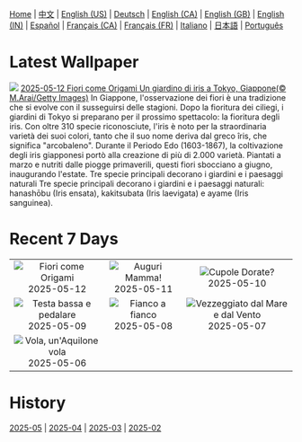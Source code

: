 [Home](../README.md) | [中文](zh-CN.md) | [English (US)](en-US.md) | [Deutsch](de-DE.md) | [English (CA)](en-CA.md) | [English (GB)](en-GB.md) | [English (IN)](en-IN.md) | [Español](es-ES.md) | [Français (CA)](fr-CA.md) | [Français (FR)](fr-FR.md) | [Italiano](it-IT.md) | [日本語](ja-JP.md) | [Português](pt-BR.md)

# Latest Wallpaper
![](https://www.bing.com/th?id=OHR.IrisGarden_IT-IT5909103768_UHD.jpg)
[2025-05-12 Fiori come Origami Un giardino di iris a Tokyo, Giappone(© M.Arai/Getty Images)](https://www.bing.com/th?id=OHR.IrisGarden_IT-IT5909103768_UHD.jpg)
In Giappone, l'osservazione dei fiori è una tradizione che si evolve con il susseguirsi delle stagioni. Dopo la fioritura dei ciliegi, i giardini di Tokyo si preparano per il prossimo spettacolo: la fioritura degli iris. Con oltre 310 specie riconosciute, l'iris è noto per la straordinaria varietà dei suoi colori, tanto che il suo nome deriva dal greco îris, che significa "arcobaleno". Durante il Periodo Edo (1603-1867), la coltivazione degli iris giapponesi portò alla creazione di più di 2.000 varietà. Piantati a marzo e nutriti dalle piogge primaverili, questi fiori sbocciano a giugno, inaugurando l'estate. Tre specie principali decorano i giardini e i paesaggi naturali Tre specie principali decorano i giardini e i paesaggi naturali: hanashōbu (Iris ensata), kakitsubata (Iris laevigata) e ayame (Iris sanguinea).

# Recent 7 Days
|  |  |  |
|:---:|:---:|:---:|
| ![](https://www.bing.com/th?id=OHR.IrisGarden_IT-IT5909103768_400x240.jpg "Fiori come Origami") 2025-05-12 | ![](https://www.bing.com/th?id=OHR.FestaDellaMammaCigni_IT-IT8623843601_400x240.jpg "Auguri Mamma!") 2025-05-11 | ![](https://www.bing.com/th?id=OHR.MinnesotaRotunda_IT-IT5434409102_400x240.jpg "Cupole Dorate?") 2025-05-10 |
| ![](https://www.bing.com/th?id=OHR.GiroItalia_IT-IT8486738014_400x240.jpg "Testa bassa e pedalare") 2025-05-09 | ![](https://www.bing.com/th?id=OHR.RhyoliteDonkeys_IT-IT8431105690_400x240.jpg "Fianco a fianco") 2025-05-08 | ![](https://www.bing.com/th?id=OHR.DunluceIreland_IT-IT8360348588_400x240.jpg "Vezzeggiato dal Mare e dal Vento") 2025-05-07 |
| ![](https://www.bing.com/th?id=OHR.FlyoverNamibia_IT-IT8197478549_400x240.jpg "Vola, un'Aquilone vola") 2025-05-06 |  |  |

# History
[2025-05](../archives/wallpaper/it-IT/w_2025_05.md) | [2025-04](../archives/wallpaper/it-IT/w_2025_04.md) | [2025-03](../archives/wallpaper/it-IT/w_2025_03.md) | [2025-02](../archives/wallpaper/it-IT/w_2025_02.md)
